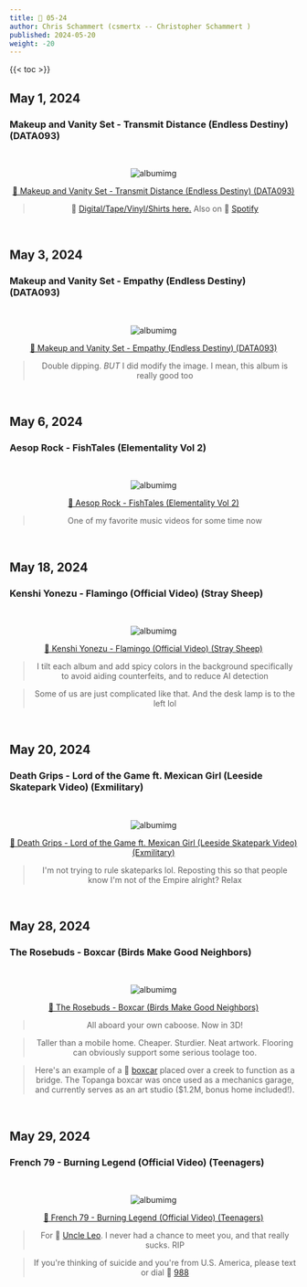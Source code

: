 ```yaml
---
title: 🎸 05-24
author: Chris Schammert (csmertx -- Christopher Schammert )
published: 2024-05-20
weight: -20
---
```


<!--more-->

{{< toc >}}

## May 1, 2024
### Makeup and Vanity Set - Transmit Distance (Endless Destiny) (DATA093)

<br /><div style="text-align: center;">

![albumimg](/Blog/music/images/makeup_and_vanity_set_endless_destiny_cassette_tape.jpg "Makeup and Vanity Set - Transmit Distance (Endless Destiny) (DATA093) - Cassette Tape")<br />

[🔗 Makeup and Vanity Set - Transmit Distance (Endless Destiny) (DATA093)](https://www.youtube.com/watch?v=OT8s4KQJGCs "YouTube | Makeup and Vanity Set - Transmit Distance (Endless Destiny) (DATA093)")

> 🔗 [Digital/Tape/Vinyl/Shirts here.](https://makeupandvanityset.bandcamp.com/album/endless-destiny-data093 "Bandcamp | Makeup and Vanity Set | Endless Destiny (DATA093)") Also on 🔗 [Spotify](https://open.spotify.com/album/7jJgsinEtKRAdVHDbuJem6 "Spotify | Makeup and Vanity Set | Endless Destiny")

</div><br />

## May 3, 2024
### Makeup and Vanity Set - Empathy (Endless Destiny) (DATA093)

<br /><div style="text-align: center;">

![albumimg](/Blog/music/images/makeup_and_vanity_set_endless_destiny_cassette_tape.jpg "Makeup and Vanity Set - Transmit Distance (Endless Destiny) (DATA093) - Cassette Tape")<br />

[🔗 Makeup and Vanity Set - Empathy (Endless Destiny) (DATA093)](https://www.youtube.com/watch?v=4-6cXOUDGSQ "YouTube | Makeup and Vanity Set - Empathy (Endless Destiny) (DATA093)")

> Double dipping. _BUT_ I did modify the image. I mean, this album is really good too

</div><br />

## May 6, 2024
### Aesop Rock - FishTales (Elementality Vol 2)

<br /><div style="text-align: center;">

![albumimg](/Blog/music/images/aesop_rock_fishtales_elementality_vol_2_unsanctioned_jewel_cd.jpg "Aesop Rock - FishTales (Elementality Vol 2) - Jewel CD (Unsanctioned Reproduction)")<br />

[🔗 Aesop Rock - FishTales (Elementality Vol 2)](https://www.youtube.com/watch?v=ikrgRvVwBHg "YouTube | Aesop Rock - FishTales (Elementality Vol 2)")

> One of my favorite music videos for some time now

</div><br />

## May 18, 2024
### Kenshi Yonezu - Flamingo (Official Video) (Stray Sheep)

<br /><div style="text-align: center;">

![albumimg](/Blog/music/images/kenshi_yonezu_stray_sheep_jewel_cd_book_bluray_edition.jpg "Kenshi Yonezu - Stray Sheep - Jewel CD (Book & Blu-ray edition)")<br />

[🔗 Kenshi Yonezu - Flamingo (Official Video) (Stray Sheep)](https://www.youtube.com/watch?v=Uh6dkL1M9DM "YouTube | Kenshi Yonezu - Flamingo (Official Video) (Stray Sheep)")

> I tilt each album and add spicy colors in the background specifically to avoid aiding counterfeits, and to reduce AI detection

> Some of us are just complicated like that. And the desk lamp is to the left lol

</div><br />

## May 20, 2024
### Death Grips - Lord of the Game ft. Mexican Girl (Leeside Skatepark Video) (Exmilitary)

<br />
<div style="text-align: center;">

![albumimg](/Blog/music/images/death_grips_exmilitary_jewel_cd_unsanctioned_reproduction.jpg "Death Grips - Exmilitary - Jewel CD (Unsanctioned Reproduction)")
<br />

[🔗 Death Grips - Lord of the Game ft. Mexican Girl (Leeside Skatepark Video) (Exmilitary)](https://www.youtube.com/watch?v=-dMrec59MxU)

> I'm not trying to rule skateparks lol. Reposting this so that people know I'm not of the Empire alright? Relax

</div>

<br />

## May 28, 2024
### The Rosebuds - Boxcar (Birds Make Good Neighbors)

<br />
<div style="text-align: center;">

![albumimg](/Blog/music/images/the_rosebuds_birds_make_good_neighbors_digipak_2.jpg "The Rosebuds - Birds Make Good Neighbors - Digipak")

[🔗 The Rosebuds - Boxcar (Birds Make Good Neighbors)](https://www.youtube.com/watch?v=ywz3XFguUEM "YouTube | The Rosebuds - Boxcar (Birds Make Good Neighbors)")

> All aboard your own caboose. Now in 3D!

> Taller than a mobile home. Cheaper. Sturdier. Neat artwork. Flooring can obviously support some serious toolage too.

> Here's an example of a 🔗 [boxcar](https://www.realtor.com/news/unique-homes/topanga-boxcar-house/ "Realtor.com / Topanga Boxcar House") placed over a creek to function as a bridge. The Topanga boxcar was once used as a mechanics garage, and currently serves as an art studio ($1.2M, bonus home included!).

</div>

<br />

## May 29, 2024
### French 79 - Burning Legend (Official Video) (Teenagers)

<br /><div style="text-align: center;">

![albumimg](/Blog/music/images/french_79_teenagers_digipak.jpg "French 79 - Teenagers - Digipak")<br />

[🔗 French 79 - Burning Legend (Official Video) (Teenagers)](https://www.youtube.com/watch?v=96klfx_1cos "YouTube | French 79 - Burning Legend (Official Video) (Teenagers)")

> For 🔗 [Uncle Leo](https://www.hobartalumni.org/class_profile.cfm?member_id=3672196 "Hobartalumni.org \ Class Of 1974  \ Leo Schammert"). I never had a chance to meet you, and that really sucks. RIP

> If you're thinking of suicide and you're from U.S. America, please text or dial 🔗 [988](https://988lifeline.org/chat/ "988Lifeline.org \ Chat")

</div><br />